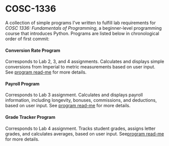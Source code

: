 # COSC-1336
A collection of simple programs I've written to fulfill lab requirements for *COSC 1336: Fundamentals of Programming*, a beginner-level programming course that introduces Python. Programs are listed below in chronological order of first commit:

#### Conversion Rate Program
Corresponds to Lab 2, 3, and 4 assignments. Calculates and displays simple conversions from Imperial to metric measurements based on user input.
See [program read-me](https://github.com/emnharris/COSC-1336/blob/master/conversion_rate_program/READ_ME.md) for more details.

#### Payroll Program
Corresponds to Lab 3 assignment. Calculates and displays payroll information, including longevity, bonuses, commissions, and deductions, based on user input.
See [program read-me](https://github.com/emnharris/COSC-1336/blob/master/payroll_program/READ_ME.md) for more details.

#### Grade Tracker Program
Corresponds to Lab 4 assignment. Tracks student grades, assigns letter grades, and calculates averages, based on user input.
See[program read-me](https://github.com/emnharris/COSC-1336/blob/master/gradebook_program/readme.md) for more details.

